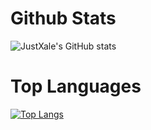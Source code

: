 # Github Stats
![JustXale's GitHub stats](https://github-readme-stats.vercel.app/api?username=JustXale&show_icons=true&theme=radical)
# Top Languages 
[![Top Langs](https://github-readme-stats.vercel.app/api/top-langs/?username=JustXale&langs_count=8)](https://github.com/anuraghazra/github-readme-stats)
